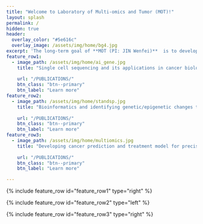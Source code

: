 ```yaml
---
title: "Welcome to Laboratory of Multi-omics and Tumor (MOT)!"
layout: splash
permalink: /
hidden: true
header:
  overlay_color: "#5e616c"
  overlay_image: /assets/img/home/bg4.jpg
excerpt: 'The long-term goal of **MOT (PI: JIN Wenfei)**  is to develop efficient personalized treatment for cancers based on patients’ genetic background. In the near future, the lab will focus on investigating genetic/epigenetic heterogeneity and micro-evolution of cancer cells using single cell sequencing related technologies.'
feature_row1:
  - image_path: /assets/img/home/ai_gene.jpg
    title: "Single cell sequencing and its applications in cancer biology"
    
    url: "/PUBLICATIONS/"
    btn_class: "btn--primary"
    btn_label: "Learn more"
feature_row2:
  - image_path: /assets/img/home/standsp.jpg
    title: "Bioinformatics and identifying genetic/epigenetic changes that drive oncogenesis"
   
    url: "/PUBLICATIONS/"
    btn_class: "btn--primary"
    btn_label: "Learn more"
feature_row3:
  - image_path: /assets/img/home/multiomics.jpg
    title: "Developing cancer prediction and treatment model for precision medicine"
   
    url: "/PUBLICATIONS/"
    btn_class: "btn--primary"
    btn_label: "Learn more"      

---
```

{% include feature_row id="feature_row1" type="right" %}

{% include feature_row id="feature_row2" type="left" %}

{% include feature_row id="feature_row3" type="right" %}
